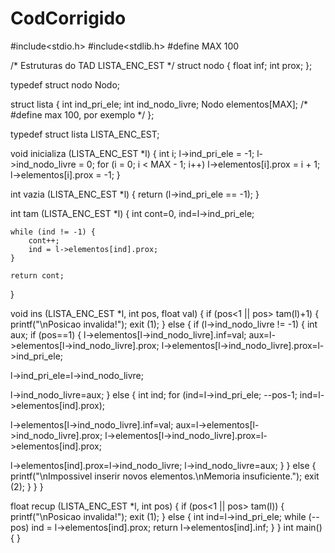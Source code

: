 # CodCorrigido
#include<stdio.h>
#include<stdlib.h>
#define MAX 100

/* Estruturas do TAD LISTA_ENC_EST */
struct nodo {
    float inf;
    int prox;
};

typedef struct nodo Nodo;

struct lista {
    int ind_pri_ele;
    int ind_nodo_livre;
    Nodo elementos[MAX];    /* #define max 100, por exemplo */
};

typedef struct lista LISTA_ENC_EST;

void inicializa (LISTA_ENC_EST *l) {
    int i;
    l->ind_pri_ele    = -1;
    l->ind_nodo_livre = 0;
    for (i = 0; i < MAX - 1; i++)
        l->elementos[i].prox = i + 1;
    l->elementos[i].prox = -1;
}

int vazia (LISTA_ENC_EST *l) {
    return (l->ind_pri_ele == -1);
}

int tam (LISTA_ENC_EST *l) {
    int cont=0, ind=l->ind_pri_ele;

    while (ind != -1) {
        cont++;
        ind = l->elementos[ind].prox;
    }

    return cont;
}

void ins (LISTA_ENC_EST *l, int pos, float val) {
if (pos<1 || pos> tam(l)+1) {
printf("\nPosicao invalida!");
exit (1);
} else {
if (l->ind_nodo_livre != -1) {
int aux;
if (pos==1) {
l->elementos[l->ind_nodo_livre].inf=val;
aux=l->elementos[l->ind_nodo_livre].prox;
l->elementos[l->ind_nodo_livre].prox=l->ind_pri_ele;

l->ind_pri_ele=l->ind_nodo_livre;

l->ind_nodo_livre=aux;
}
else {
int ind;
for (ind=l->ind_pri_ele; --pos-1; ind=l->elementos[ind].prox);

l->elementos[l->ind_nodo_livre].inf=val;
aux=l->elementos[l->ind_nodo_livre].prox;
l->elementos[l->ind_nodo_livre].prox=l->elementos[ind].prox;

l->elementos[ind].prox=l->ind_nodo_livre;
l->ind_nodo_livre=aux;
}
} else {
printf("\nImpossivel inserir novos elementos.\nMemoria insuficiente.");
exit (2); } } }

float recup (LISTA_ENC_EST *l, int pos)
{
if (pos<1 || pos> tam(l))
{
printf("\nPosicao invalida!");
exit (1);
}
else
{
int ind=l->ind_pri_ele;
while (--pos)
ind = l->elementos[ind].prox;
return l->elementos[ind].inf;
}
}
int main()
{
}
